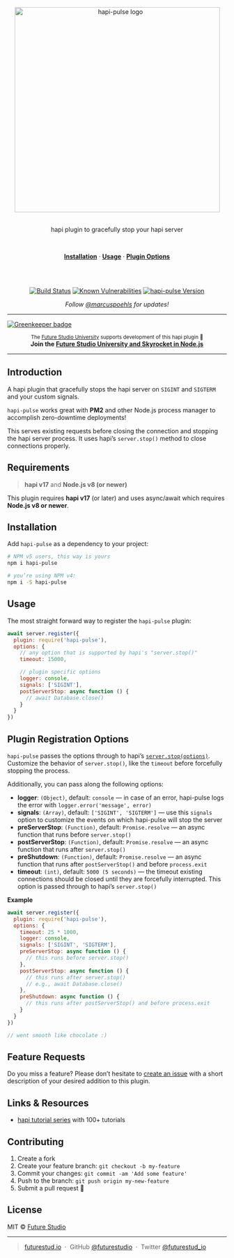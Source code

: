<div align="center">
  <img width="471" style="max-width:100%;" src="https://raw.githubusercontent.com/futurestudio/hapi-pulse/master/media/hapi-pulse.png" alt="hapi-pulse logo">

  <br/>
  <br/>

  <p>
    hapi plugin to gracefully stop your hapi server
  </p>
  <br/>
  <p>
    <a href="#installation"><strong>Installation</strong></a> ·
    <a href="#usage"><strong>Usage</strong></a> ·
    <a href="#plugin-registration-options"><strong>Plugin Options</strong></a>
  </p>
  <br/>
  <br/>
  <p>
     <a href="https://travis-ci.org/futurestudio/hapi-pulse"><img src="https://camo.githubusercontent.com/9f56ef242c6f588f74f39f0bd61c1acd34d853af/68747470733a2f2f7472617669732d63692e6f72672f66732d6f70656e736f757263652f686170692d67656f2d6c6f636174652e7376673f6272616e63683d6d6173746572" alt="Build Status" data-canonical-src="https://travis-ci.org/futurestudio/hapi-pulse.svg?branch=master" style="max-width:100%;"></a>
    <a href="https://snyk.io/test/github/futurestudio/hapi-pulse"><img src="https://snyk.io/test/github/futurestudio/hapi-pulse/badge.svg" alt="Known Vulnerabilities" data-canonical-src="https://snyk.io/test/github/futurestudio/hapi-pulse" style="max-width:100%;"></a>
    <a href="https://www.npmjs.com/package/hapi-pulse"><img src="https://img.shields.io/npm/v/hapi-pulse.svg" alt="hapi-pulse Version" data-canonical-src="https://img.shields.io/npm/v/hapi-pulse.svg" style="max-width:100%;"></a>
  </p>
  <p>
    <em>Follow <a href="http://twitter.com/marcuspoehls">@marcuspoehls</a> for updates!</em>
  </p>
</div>

------

[![Greenkeeper badge](https://badges.greenkeeper.io/futurestudio/hapi-pulse.svg)](https://greenkeeper.io/)

<p align="center"><sup>The <a href="https://futurestud.io">Future Studio University</a> supports development of this hapi plugin 🚀</sup>
<br><b>
Join the <a href="https://futurestud.io/university">Future Studio University and Skyrocket in Node.js</a></b>
</p>

------


## Introduction
A hapi plugin that gracefully stops the hapi server on `SIGINT` and `SIGTERM` and your custom signals.

`hapi-pulse` works great with **PM2** and other Node.js process manager to accomplish zero-downtime deployments!

This serves existing requests before closing the connection and stopping the hapi server process.
It uses hapi’s `server.stop()` method to close connections properly.


## Requirements
> **hapi v17** and **Node.js v8 (or newer)**

This plugin requires **hapi v17** (or later) and uses async/await which requires **Node.js v8 or newer**.


## Installation
Add `hapi-pulse` as a dependency to your project:

```bash
# NPM v5 users, this way is yours
npm i hapi-pulse

# you’re using NPM v4:
npm i -S hapi-pulse
```


## Usage
The most straight forward way to register the `hapi-pulse` plugin:

```js
await server.register({
  plugin: require('hapi-pulse'),
  options: {
    // any option that is supported by hapi's "server.stop()"
    timeout: 15000,

    // plugin specific options
    logger: console,
    signals: ['SIGINT'],
    postServerStop: async function () {
      // await Database.close()
    }
  }
})
```


## Plugin Registration Options
`hapi-pulse` passes the options through to hapi’s [`server.stop(options)`](https://hapijs.com/api#-await-serverstopoptions).
Customize the behavior of `server.stop()`, like the `timeout` before forcefully stopping the process.

Additionally, you can pass along the following options:

- **logger**: `(Object)`, default: `console` — in case of an error, hapi-pulse logs the error with `logger.error('message', error)`
- **signals**: `(Array)`, default: `['SIGINT', 'SIGTERM']` — use this `signals` option to customize the events on which hapi-pulse will stop the server
- **preServerStop**: `(Function)`, default: `Promise.resolve` — an async function that runs before `server.stop()`
- **postServerStop**: `(Function)`, default: `Promise.resolve` — an async function that runs after `server.stop()`
- **preShutdown**: `(Function)`, default: `Promise.resolve` — an async function that runs after `postServerStop()` and before `process.exit`
- **timeout**: `(int)`, default: `5000 (5 seconds)` — the timeout existing connections should be closed until they are forcefully interrupted. This option is passed through to hapi’s `server.stop()`

**Example**

```js
await server.register({
  plugin: require('hapi-pulse'),
  options: {
    timeout: 25 * 1000,
    logger: console,
    signals: ['SIGINT', 'SIGTERM'],
    preServerStop: async function () {
      // this runs before server.stop()
    },
    postServerStop: async function () {
      // this runs after server.stop()
      // e.g., await Database.close()
    },
    preShutdown: async function () {
      // this runs after postServerStop() and before process.exit
    }
  }
})

// went smooth like chocolate :)
```


## Feature Requests
Do you miss a feature? Please don’t hesitate to
[create an issue](https://github.com/futurestudio/hapi-pulse/issues) with a short description of your desired addition to this plugin.


## Links & Resources

- [hapi tutorial series](https://futurestud.io/tutorials/hapi-get-your-server-up-and-running) with 100+ tutorials


## Contributing

1.  Create a fork
2.  Create your feature branch: `git checkout -b my-feature`
3.  Commit your changes: `git commit -am 'Add some feature'`
4.  Push to the branch: `git push origin my-new-feature`
5.  Submit a pull request 🚀


## License

MIT © [Future Studio](https://futurestud.io)

---

> [futurestud.io](https://futurestud.io) &nbsp;&middot;&nbsp;
> GitHub [@futurestudio](https://github.com/futurestudio/) &nbsp;&middot;&nbsp;
> Twitter [@futurestud_io](https://twitter.com/futurestud_io)
